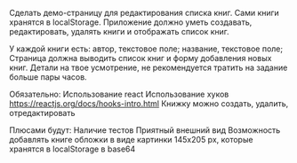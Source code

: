 Сделать демо-страницу для редактирования списка книг. Сами книги хранятся в localStorage. Приложение должно уметь создавать, редактировать, удалять книги и отображать список книг.

У каждой книги есть:
автор, текстовое поле;
название, текстовое поле;
Страница должна выводить список книг и форму добавления новых книг. Детали на твое усмотрение, не рекомендуется тратить на задание больше пары часов.

Обязательно:
Использование react
Использование хуков https://reactjs.org/docs/hooks-intro.html
Книжку можно создать, удалить, отредактировать

Плюсами будут:
Наличие тестов
Приятный внешний вид
Возможность добавлять книге обложки в виде картинки 145х205 px, которые хранятся в localStorage в base64
